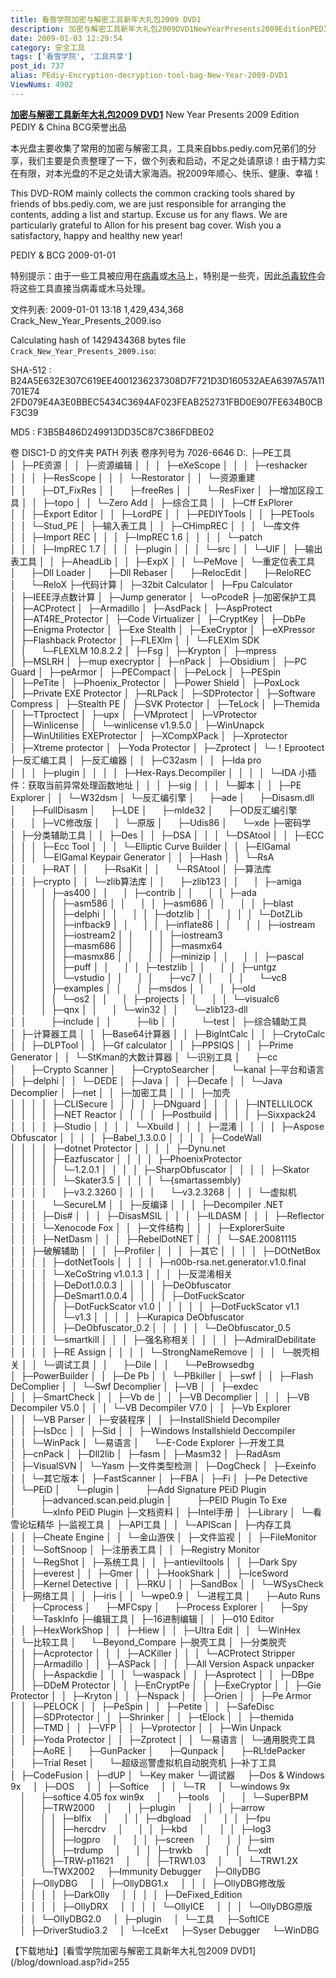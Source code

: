```yaml
---
title: 看雪学院加密与解密工具新年大礼包2009 DVD1
description: 加密与解密工具新年大礼包2009DVD1NewYearPresents2009EditionPEDIY&ChinaBCG荣誉出品本光盘主要收集了常用的加密与解密工具，工具来自bbs.pediy.com兄弟们的分享，我们主要是负责整理了一下，做个列表和启动，不足之处请原谅！由于精力实在有限，对本光盘的不足之处请大家海涵。祝2009年顺心、快乐、健康、幸福！PEDIY&BCG2009-01-01特别提示：由于一些工具被应用在病毒或木马上，特别是一些壳，因此杀毒软件会将这些工具直接当病毒或木马处理。
date: 2009-01-03 12:29:54
category: 安全工具
tags: ['看雪学院', '工具共享']
post_id: 737
alias: PEdiy-Encryption-decryption-tool-bag-New-Year-2009-DVD1
ViewNums: 4902
---
```


**[加密与解密工具新年大礼包2009 DVD1](/blog/pediy-encryption-decryption-tool-bag-new-year-2009-dvd1)**
New Year Presents 2009 Edition
PEDIY & China BCG荣誉出品

本光盘主要收集了常用的加密与解密工具，工具来自bbs.pediy.com兄弟们的分享，我们主要是负责整理了一下，做个列表和启动，不足之处请原谅！由于精力实在有限，对本光盘的不足之处请大家海涵。祝2009年顺心、快乐、健康、幸福！

This DVD-ROM mainly collects the common cracking tools shared by friends of bbs.pediy.com, we are just responsible for arranging the contents, adding a list and startup. Excuse us for any flaws.
We are particularly grateful to Allon for his present bag cover.
Wish you a satisfactory, happy and healthy new year!

PEDIY & BCG
2009-01-01

特别提示：由于一些工具被应用在[病毒](http://www.virus-info.asia/)或[木马](http://www.virus-info.asia/virus/trojan/)上，特别是一些壳，因此[杀毒软件](http://www.virus-info.asia/virus/AntiVirus/)会将这些工具直接当病毒或木马处理。

文件列表:
2009-01-01 13:18 1,429,434,368 Crack_New_Year_Presents_2009.iso

Calculating hash of 1429434368 bytes file `Crack_New_Year_Presents_2009.iso`:

SHA-512 :
B24A5E632E307C619EE4001236237308D7F721D3D160532AEA6397A57A11701E74
2FD079E4A3E0BBEC5434C3694AF023FEAB252731FBD0E907FE634B0CBF3C39

MD5 : F3B5B486D249913DD35C87C386FDBE02

卷 DISC1-D 的文件夹 PATH 列表
卷序列号为 7026-6646
D:.
├─PE工具
│  ├─PE资源
│  │  ├─资源编辑
│  │  │  ├─eXeScope
│  │  │  ├─reshacker
│  │  │  ├─ResScope
│  │  │  └─Restorator
│  │  └─资源重建
│  │      ├─DT_FixRes
│  │      ├─freeRes
│  │      └─ResFixer
│  ├─增加区段工具
│  │  ├─topo
│  │  └─Zero Add
│  ├─综合工具
│  │  ├─Cff ExPlorer
│  │  ├─Export Editor
│  │  ├─LordPE
│  │  ├─PEDIYTools
│  │  ├─PETools
│  │  └─Stud_PE
│  ├─输入表工具
│  │  ├─CHimpREC
│  │  │  └─库文件
│  │  ├─Import REC
│  │  │  ├─ImpREC 1.6
│  │  │  │  └─patch
│  │  │  ├─ImpREC 1.7
│  │  │  ├─plugin
│  │  │  └─src
│  │  └─UIF
│  ├─输出表工具
│  │  ├─AheadLib
│  │  ├─ExpX
│  │  └─PeMove
│  └─重定位表工具
│      ├─Dll Loader
│      ├─Dll Rebaser
│      ├─RelocEdit
│      ├─ReloREC
│      └─ReloX
├─代码计算
│  ├─32bit Calculator
│  ├─Fpu Calculator
│  ├─IEEE浮点数计算
│  ├─Jump generator
│  └─oPcodeR
├─加密保护工具
│  ├─ACProtect
│  ├─Armadillo
│  ├─AsdPack
│  ├─AspProtect
│  ├─AT4RE_Protector
│  ├─Code Virtualizer
│  ├─CryptKey
│  ├─DbPe
│  ├─Enigma Protector
│  ├─Exe Stealth
│  ├─ExeCryptor
│  ├─eXPressor
│  ├─Flashback Protector
│  ├─FLEXlm
│  │  └─FLEXlm SDK
│  │      └─FLEXLM 10.8.2.2
│  ├─Fsg
│  ├─Krypton
│  ├─mpress
│  ├─MSLRH
│  ├─mup execryptor
│  ├─nPack
│  ├─Obsidium
│  ├─PC Guard
│  ├─peArmor
│  ├─PECompact
│  ├─PeLock
│  ├─PESpin
│  ├─PeTite
│  ├─Phoenix_Protector
│  ├─Power Shield
│  ├─PoxLock
│  ├─Private EXE Protector
│  ├─RLPack
│  ├─SDProtector
│  ├─Software Compress
│  ├─Stealth PE
│  ├─SVK Protector
│  ├─TeLock
│  ├─Themida
│  ├─TTproctect
│  ├─upx
│  ├─VMprotect
│  ├─VProtector
│  ├─Winlicense
│  │  └─winlicense v1.9.5.0
│  ├─WinUnapck
│  ├─WinUtilities EXEProtector
│  ├─XCompXPack
│  ├─Xprotector
│  ├─Xtreme protector
│  ├─Yoda Protector
│  ├─Zprotect
│  └─！Eprootect
├─反汇编工具
│  ├─反汇编器
│  │  ├─C32asm
│  │  ├─Ida pro
│  │  │  ├─plugin
│  │  │  │  ├─Hex-Rays.Decompiler
│  │  │  │  └─IDA 小插件：获取当前异常处理函数地址
│  │  │  ├─sig
│  │  │  └─脚本
│  │  ├─PE Explorer
│  │  └─W32dsm
│  └─反汇编引擎
│      ├─ade
│      ├─Disasm.dll
│      ├─FullDisasm
│      ├─LDE
│      ├─mlde32
│      ├─OD反汇编引擎
│      │  ├─VC修改版
│      │  └─原版
│      ├─Udis86
│      └─xde
├─密码学
│  ├─分类辅助工具
│  │  ├─Des
│  │  ├─DSA
│  │  │  └─DSAtool
│  │  ├─ECC
│  │  │  ├─Ecc Tool
│  │  │  └─Elliptic Curve Builder
│  │  ├─ElGamal
│  │  │  └─ElGamal Keypair Generator
│  │  ├─Hash
│  │  └─RsA
│  │      ├─RAT
│  │      ├─RsaKit
│  │      └─RSAtool
│  ├─算法库
│  │  ├─crypto
│  │  └─zlib算法库
│  │      ├─zlib123
│  │      │  ├─amiga
│  │      │  ├─as400
│  │      │  ├─contrib
│  │      │  │  ├─ada
│  │      │  │  ├─asm586
│  │      │  │  ├─asm686
│  │      │  │  ├─blast
│  │      │  │  ├─delphi
│  │      │  │  ├─dotzlib
│  │      │  │  │  └─DotZLib
│  │      │  │  ├─infback9
│  │      │  │  ├─inflate86
│  │      │  │  ├─iostream
│  │      │  │  ├─iostream2
│  │      │  │  ├─iostream3
│  │      │  │  ├─masm686
│  │      │  │  ├─masmx64
│  │      │  │  ├─masmx86
│  │      │  │  ├─minizip
│  │      │  │  ├─pascal
│  │      │  │  ├─puff
│  │      │  │  ├─testzlib
│  │      │  │  ├─untgz
│  │      │  │  └─vstudio
│  │      │  │      ├─vc7
│  │      │  │      └─vc8
│  │      │  ├─examples
│  │      │  ├─msdos
│  │      │  ├─old
│  │      │  │  └─os2
│  │      │  ├─projects
│  │      │  │  └─visualc6
│  │      │  ├─qnx
│  │      │  └─win32
│  │      └─zlib123-dll
│  │          ├─include
│  │          ├─lib
│  │          └─test
│  ├─综合辅助工具
│  ├─计算器工具
│  │  ├─Base64计算器
│  │  ├─BigIntCalc
│  │  ├─CrytoCalc
│  │  ├─DLPTool
│  │  ├─Gf calculator
│  │  ├─PPSIQS
│  │  ├─Prime Generator
│  │  └─StKman的大数计算器
│  └─识别工具
│      ├─cc
│      ├─Crypto Scanner
│      ├─CryptoSearcher
│      └─kanal
├─平台和语言
│  ├─delphi
│  │  └─DEDE
│  ├─Java
│  │  ├─Decafe
│  │  └─Java Decomplier
│  ├─net
│  │  ├─加密工具
│  │  │  ├─加壳
│  │  │  │  ├─CLISecure
│  │  │  │  ├─DNguard
│  │  │  │  ├─INTELLILOCK
│  │  │  │  ├─NET Reactor
│  │  │  │  ├─Postbuild
│  │  │  │  ├─Sixxpack24
│  │  │  │  ├─Studio
│  │  │  │  └─Xbuild
│  │  │  ├─混淆
│  │  │  │  ├─Aspose Obfuscator
│  │  │  │  ├─Babel_1.3.0.0
│  │  │  │  ├─CodeWall
│  │  │  │  ├─dotnet Protector
│  │  │  │  ├─Dynu.net
│  │  │  │  ├─Eazfuscator
│  │  │  │  ├─PhoenixProtector
│  │  │  │  │  └─1.2.0.1
│  │  │  │  ├─SharpObfuscator
│  │  │  │  ├─Skator
│  │  │  │  │  └─Skater3.5
│  │  │  │  └─{smartassembly}
│  │  │  │      ├─v3.2.3260
│  │  │  │      └─v3.2.3268
│  │  │  └─虚拟机
│  │  │      └─SecureLM
│  │  ├─反编译
│  │  │  ├─Decompiler .NET
│  │  │  ├─Dis#
│  │  │  ├─DisasMSIL
│  │  │  ├─ILDASM
│  │  │  ├─Reflector
│  │  │  └─Xenocode Fox
│  │  ├─文件结构
│  │  │  ├─ExplorerSuite
│  │  │  ├─NetDasm
│  │  │  ├─RebelDotNET
│  │  │  └─SAE.20081115
│  │  ├─破解辅助
│  │  │  ├─Profiler
│  │  │  ├─其它
│  │  │  │  ├─DOtNetBox
│  │  │  │  ├─dotNetTools
│  │  │  │  ├─n00b-rsa.net.generator.v1.0.final
│  │  │  │  └─XeCoString v1.0.1.3
│  │  │  ├─反混淆相关
│  │  │  │  ├─DeDot1.0.0.3
│  │  │  │  ├─DeObfuscator
│  │  │  │  ├─DeSmart1.0.0.4
│  │  │  │  ├─DotFuckScator
│  │  │  │  │  ├─DotFuckScator v1.0
│  │  │  │  │  ├─DotFuckScator v1.1
│  │  │  │  │  └─v1.3
│  │  │  │  ├─Kurapica DeObfuscator
│  │  │  │  │  ├─DeObfuscator_0.2
│  │  │  │  │  └─DeObfuscator_0.5
│  │  │  │  └─smartkill
│  │  │  ├─强名称相关
│  │  │  │  ├─AdmiralDebilitate
│  │  │  │  ├─RE Assign
│  │  │  │  └─StrongNameRemove
│  │  │  └─脱壳相关
│  │  └─调试工具
│  │      ├─Dile
│  │      └─PeBrowsedbg
│  ├─PowerBuilder
│  │  ├─De Pb
│  │  └─PBkiller
│  ├─swf
│  │  ├─Flash DeComplier
│  │  └─Swf Decomplier
│  ├─VB
│  │  ├─exdec
│  │  ├─SmartCheck
│  │  ├─Vb de
│  │  ├─VB Decomplier
│  │  │  ├─VB Decompiler V5.0
│  │  │  └─VB Decompiler V7.0
│  │  ├─Vb Explorer
│  │  └─VB Parser
│  ├─安装程序
│  │  ├─InstallShield Decompiler
│  │  ├─IsDcc
│  │  ├─Sid
│  │  ├─Windows Installshield Deccompiler
│  │  └─WinPack
│  └─易语言
│      └─E-Code Explorer
├─开发工具
│  ├─cnPack
│  ├─Dll2lib
│  ├─fasm
│  ├─Masm32
│  ├─RadAsm
│  ├─VisualSVN
│  └─Yasm
├─文件类型检测
│  ├─DogCheck
│  ├─Exeinfo
│  │  └─其它版本
│  ├─FastScanner
│  ├─FBA
│  ├─Fi
│  ├─Pe Detective
│  └─PEiD
│      └─plugin
│          ├─Add Signature PEiD Plugin
│          ├─advanced.scan.peid.plugin
│          ├─PEID Plugin To Exe
│          └─xInfo PEiD Plugin
├─文档资料
│  ├─Intel手册
│  ├─Library
│  └─看雪论坛精华
├─监视工具
│  ├─API工具
│  │  └─APIScan
│  ├─内存工具
│  │  ├─Cheate Engine
│  │  └─金山游侠
│  ├─文件监视
│  │  ├─FileMonitor
│  │  └─SoftSnoop
│  ├─注册表工具
│  │  ├─Registry Monitor
│  │  └─RegShot
│  ├─系统工具
│  │  ├─antieviltools
│  │  ├─Dark Spy
│  │  ├─everest
│  │  ├─Gmer
│  │  ├─HookShark
│  │  ├─IceSword
│  │  ├─Kernel Detective
│  │  ├─RKU
│  │  ├─SandBox
│  │  └─WSysCheck
│  ├─网络工具
│  │  ├─iris
│  │  └─wpe0.9
│  └─进程工具
│      ├─Auto Runs
│      ├─Cprocess
│      ├─MFCspy
│      ├─Process Explorer
│      ├─Spy
│      └─TaskInfo
├─编辑工具
│  ├─16进制编辑
│  │  ├─010 Editor
│  │  ├─HexWorkShop
│  │  ├─Hiew
│  │  ├─Ultra Edit
│  │  └─WinHex
│  └─比较工具
│      └─Beyond_Compare
├─脱壳工具
│  ├─分类脱壳
│  │  ├─Acprotector
│  │  │  ├─ACKiller
│  │  │  └─ACProtect Stripper
│  │  ├─Armadillo
│  │  ├─ASPack
│  │  │  ├─All Version Aspack unpacker
│  │  │  ├─Aspackdie
│  │  │  └─waspack
│  │  ├─Asprotect
│  │  ├─DBpe
│  │  ├─DDeM Protector
│  │  ├─EnCryptPe
│  │  ├─ExeCryptor
│  │  ├─Gie Protector
│  │  ├─Kryton
│  │  ├─Nspack
│  │  ├─Orien
│  │  ├─Pe Armor
│  │  ├─PELOCK
│  │  ├─PeSpin
│  │  ├─Petite
│  │  ├─SafeDisc
│  │  ├─SDProtector
│  │  ├─Shrinker
│  │  ├─tElock
│  │  ├─themida
│  │  ├─TMD
│  │  ├─VFP
│  │  ├─Vprotector
│  │  ├─Win Unpack
│  │  ├─Yoda Protector
│  │  ├─Zprotect
│  │  └─易语言
│  └─通用脱壳工具
│      ├─AoRE
│      ├─GunPacker
│      ├─Qunpack
│      ├─RL!dePacker
│      ├─Trial Reset
│      └─超级巡警虚拟机自动脱壳机
├─补丁工具
│  ├─CodeFusion
│  ├─dUP
│  └─Key maker
└─调试器
    ├─Dos & Windows 9x
    │  ├─DOS
    │  │  ├─Softice
    │  │  └─TR
    │  └─windows 9x
    │      ├─softice 4.05 fox win9x
    │      ├─tools
    │      │  └─SuperBPM
    │      ├─TRW2000
    │      │  ├─plugin
    │      │  │  ├─arrow
    │      │  │  ├─blfix
    │      │  │  ├─dbgload
    │      │  │  ├─fpu
    │      │  │  ├─hercdrv
    │      │  │  ├─kbd
    │      │  │  ├─log3
    │      │  │  ├─logpro
    │      │  │  ├─screen
    │      │  │  ├─sim
    │      │  │  ├─trdump
    │      │  │  ├─trwkb
    │      │  │  └─xdt
    │      │  ├─TRW-p11621
    │      │  ├─TRW1.03
    │      │  └─TRW1.2X
    │      └─TWX2002
    ├─Immunity Debugger
    ├─OllyDBG
    │  ├─OllyDBG
    │  │  ├─OllyDBG1.x
    │  │  │  ├─OllyDBG修改版
    │  │  │  │  ├─DarkOlly
    │  │  │  │  ├─DeFixed_Edition
    │  │  │  │  ├─OllyDRX
    │  │  │  │  └─OllyICE
    │  │  │  └─OllyDBG原版
    │  │  └─OllyDBG2.0
    │  ├─plugin
    │  └─工具
    ├─SoftICE
    │  ├─DriverStudio3.2
    │  └─IceExt
    ├─Syser Debugger
    └─WinDBG

【下载地址】[看雪学院加密与解密工具新年大礼包2009 DVD1](/blog/download.asp?id=255

